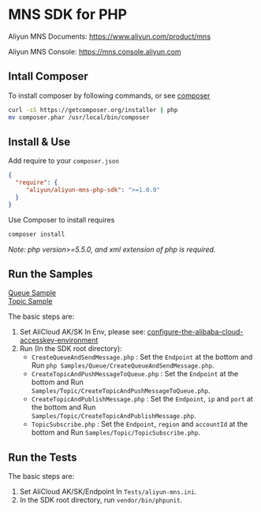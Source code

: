 # MNS SDK for PHP    

Aliyun MNS Documents: https://www.aliyun.com/product/mns

Aliyun MNS Console: https://mns.console.aliyun.com

## Intall Composer

To install composer by following commands, or see [composer](https://docs.phpcomposer.com/00-intro.html)
```bash
curl -sS https://getcomposer.org/installer | php
mv composer.phar /usr/local/bin/composer
```

## Install & Use

Add require to your `composer.json`
```json
{
  "require": {
     "aliyun/aliyun-mns-php-sdk": ">=1.0.0"
  }
}
```
Use Composer to install requires
```bash
composer install
```

*Note: php version>=5.5.0, and xml extension of php is required.*

## Run the Samples

[Queue Sample](https://github.com/aliyun/aliyun-mns-php-sdk/blob/master/Samples/Queue/CreateQueueAndSendMessage.php)  
[Topic Sample](https://github.com/aliyun/aliyun-mns-php-sdk/blob/master/Samples/Topic/CreateTopicAndPublishMessage.php) 

The basic steps are:

1. Set AliCloud AK/SK In Env, please see: [configure-the-alibaba-cloud-accesskey-environment](https://help.aliyun.com/zh/sdk/developer-reference/configure-the-alibaba-cloud-accesskey-environment-variable-on-linux-macos-and-windows-systems)
2. Run (In the SDK root directory):
   - `CreateQueueAndSendMessage.php` : Set the `Endpoint` at the bottom and Run `php Samples/Queue/CreateQueueAndSendMessage.php`.
   - `CreateTopicAndPushMessageToQueue.php` : Set the `Endpoint` at the bottom and Run `Samples/Topic/CreateTopicAndPushMessageToQueue.php`.
   - `CreateTopicAndPublishMessage.php` : Set the `Endpoint`, `ip` and `port` at the bottom and Run `Samples/Topic/CreateTopicAndPublishMessage.php`.
   - `TopicSubscribe.php` : Set the `Endpoint`, `region` and `accountId` at the bottom and Run `Samples/Topic/TopicSubscribe.php`.

## Run the Tests

The basic steps are:

1. Set AliCloud AK/SK/Endpoint In `Tests/aliyun-mns.ini`.
2. In the SDK root directory, run `vendor/bin/phpunit`.